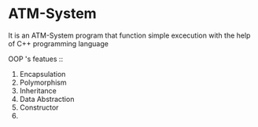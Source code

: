# ATM-System

It is an ATM-System program that function simple excecution with the help of C++ programming language

OOP 's featues ::
1. Encapsulation 
2. Polymorphism
3. Inheritance
4. Data Abstraction
5. Constructor
6. 
